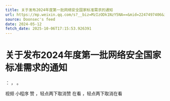 ```yaml
---
title: 关于发布2024年度第一批网络安全国家标准需求的通知
url: https://mp.weixin.qq.com/s?__biz=MzIzODk1NzY5NA==&mid=2247497406&idx=1&sn=e62d87069434117d53297d7efdf4f4b5
source: Doonsec's feed
date: 2024-05-12
fetch_date: 2025-10-06T17:15:53.926391
---
```


# 关于发布2024年度第一批网络安全国家标准需求的通知

：
，
。

视频
小程序
赞
，轻点两下取消赞
在看
，轻点两下取消在看